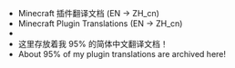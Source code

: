 - Minecraft 插件翻译文档 (EN -> ZH_cn)
- Minecraft Plugin Translations (EN -> ZH_cn)
-
- 这里存放着我 95% 的简体中文翻译文档！
- About 95% of my plugin translations are archived here!

